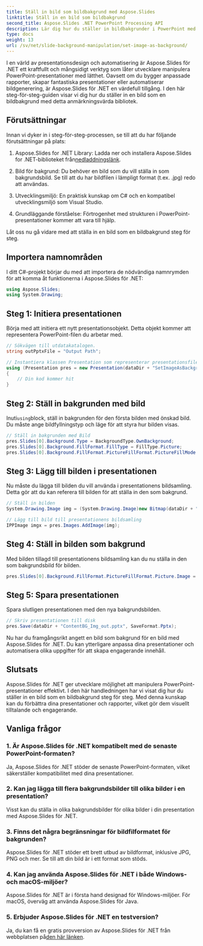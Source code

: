 ```yaml
---
title: Ställ in bild som bildbakgrund med Aspose.Slides
linktitle: Ställ in en bild som bildbakgrund
second_title: Aspose.Slides .NET PowerPoint Processing API
description: Lär dig hur du ställer in bildbakgrunder i PowerPoint med Aspose.Slides för .NET. Förbättra dina presentationer med lätthet.
type: docs
weight: 13
url: /sv/net/slide-background-manipulation/set-image-as-background/
---
```


I en värld av presentationsdesign och automatisering är Aspose.Slides för .NET ett kraftfullt och mångsidigt verktyg som låter utvecklare manipulera PowerPoint-presentationer med lätthet. Oavsett om du bygger anpassade rapporter, skapar fantastiska presentationer eller automatiserar bildgenerering, är Aspose.Slides för .NET en värdefull tillgång. I den här steg-för-steg-guiden visar vi dig hur du ställer in en bild som en bildbakgrund med detta anmärkningsvärda bibliotek.

## Förutsättningar

Innan vi dyker in i steg-för-steg-processen, se till att du har följande förutsättningar på plats:

1.  Aspose.Slides for .NET Library: Ladda ner och installera Aspose.Slides for .NET-biblioteket från[nedladdningslänk](https://releases.aspose.com/slides/net/).

2. Bild för bakgrund: Du behöver en bild som du vill ställa in som bakgrundsbild. Se till att du har bildfilen i lämpligt format (t.ex. .jpg) redo att användas.

3. Utvecklingsmiljö: En praktisk kunskap om C# och en kompatibel utvecklingsmiljö som Visual Studio.

4. Grundläggande förståelse: Förtrogenhet med strukturen i PowerPoint-presentationer kommer att vara till hjälp.

Låt oss nu gå vidare med att ställa in en bild som en bildbakgrund steg för steg.

## Importera namnområden

I ditt C#-projekt börjar du med att importera de nödvändiga namnrymden för att komma åt funktionerna i Aspose.Slides för .NET:

```csharp
using Aspose.Slides;
using System.Drawing;
```

## Steg 1: Initiera presentationen

Börja med att initiera ett nytt presentationsobjekt. Detta objekt kommer att representera PowerPoint-filen du arbetar med.

```csharp
// Sökvägen till utdatakatalogen.
string outPptxFile = "Output Path";

// Instantiera klassen Presentation som representerar presentationsfilen
using (Presentation pres = new Presentation(dataDir + "SetImageAsBackground.pptx"))
{
    // Din kod kommer hit
}
```

## Steg 2: Ställ in bakgrunden med bild

 Inuti`using`block, ställ in bakgrunden för den första bilden med önskad bild. Du måste ange bildfyllningstyp och läge för att styra hur bilden visas.

```csharp
// Ställ in bakgrunden med Bild
pres.Slides[0].Background.Type = BackgroundType.OwnBackground;
pres.Slides[0].Background.FillFormat.FillType = FillType.Picture;
pres.Slides[0].Background.FillFormat.PictureFillFormat.PictureFillMode = PictureFillMode.Stretch;
```

## Steg 3: Lägg till bilden i presentationen

Nu måste du lägga till bilden du vill använda i presentationens bildsamling. Detta gör att du kan referera till bilden för att ställa in den som bakgrund.

```csharp
// Ställ in bilden
System.Drawing.Image img = (System.Drawing.Image)new Bitmap(dataDir + "Tulips.jpg");

// Lägg till bild till presentationens bildsamling
IPPImage imgx = pres.Images.AddImage(img);
```

## Steg 4: Ställ in bilden som bakgrund

Med bilden tillagd till presentationens bildsamling kan du nu ställa in den som bakgrundsbild för bilden.

```csharp
pres.Slides[0].Background.FillFormat.PictureFillFormat.Picture.Image = imgx;
```

## Steg 5: Spara presentationen

Spara slutligen presentationen med den nya bakgrundsbilden.

```csharp
// Skriv presentationen till disk
pres.Save(dataDir + "ContentBG_Img_out.pptx", SaveFormat.Pptx);
```

Nu har du framgångsrikt angett en bild som bakgrund för en bild med Aspose.Slides för .NET. Du kan ytterligare anpassa dina presentationer och automatisera olika uppgifter för att skapa engagerande innehåll.

## Slutsats

Aspose.Slides för .NET ger utvecklare möjlighet att manipulera PowerPoint-presentationer effektivt. I den här handledningen har vi visat dig hur du ställer in en bild som en bildbakgrund steg för steg. Med denna kunskap kan du förbättra dina presentationer och rapporter, vilket gör dem visuellt tilltalande och engagerande.

## Vanliga frågor

### 1. Är Aspose.Slides för .NET kompatibelt med de senaste PowerPoint-formaten?

Ja, Aspose.Slides för .NET stöder de senaste PowerPoint-formaten, vilket säkerställer kompatibilitet med dina presentationer.

### 2. Kan jag lägga till flera bakgrundsbilder till olika bilder i en presentation?

Visst kan du ställa in olika bakgrundsbilder för olika bilder i din presentation med Aspose.Slides för .NET.

### 3. Finns det några begränsningar för bildfilformatet för bakgrunden?

Aspose.Slides för .NET stöder ett brett utbud av bildformat, inklusive JPG, PNG och mer. Se till att din bild är i ett format som stöds.

### 4. Kan jag använda Aspose.Slides för .NET i både Windows- och macOS-miljöer?

Aspose.Slides för .NET är i första hand designad för Windows-miljöer. För macOS, överväg att använda Aspose.Slides för Java.

### 5. Erbjuder Aspose.Slides för .NET en testversion?

 Ja, du kan få en gratis provversion av Aspose.Slides för .NET från webbplatsen på[den här länken](https://releases.aspose.com/).